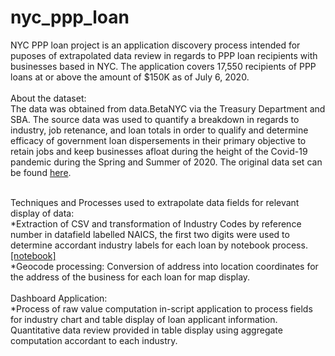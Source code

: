 # nyc_ppp_loan

NYC PPP loan project is an application discovery process intended for puposes of extrapolated data review in regards to PPP loan recipients with businesses based in NYC. 
The application covers 17,550 recipients of PPP loans at or above the amount of $150K as of July 6, 2020. <br>
<br>
About the dataset:<br>
The data was obtained from data.BetaNYC via the Treasury Department and SBA. The source data was used to quantify a breakdown in regards to industry, job retenance, and loan totals in order to qualify and determine efficacy of government loan dispersements in their primary objective to retain jobs and keep businesses afloat during the height of the Covid-19 pandemic during the Spring and Summer of 2020. The original data set can be found <a href="https://data.beta.nyc/dataset/0907b947-a082-46ac-b9f8-d6ef81acae81/resource/84df2d7a-9cf5-49c8-95dd-e300b3bc6b62/download/nycppprecipients.csv">here</a>.

<br>
Techniques and Processes used to extrapolate data fields for relevant display of data:<br>
*Extraction of CSV and transformation of Industry Codes by reference number in datafield labelled NAICS, the first two digits were used to determine accordant industry labels for each loan by notebook process. <a href="https://github.com/cspence001/nyc_ppp_loan/blob/main/project_docs/jupyter/nycppprecipients_ind_grouped.ipynb">[notebook]</a><br> 
*Geocode processing: Conversion of address into location coordinates for the address of the business for each loan for map display. <br><br>
Dashboard Application:<br>
*Process of raw value computation in-script application to process fields for industry chart and table display of loan applicant information. Quantitative data review provided in table display using aggregate computation accordant to each industry. <br>
